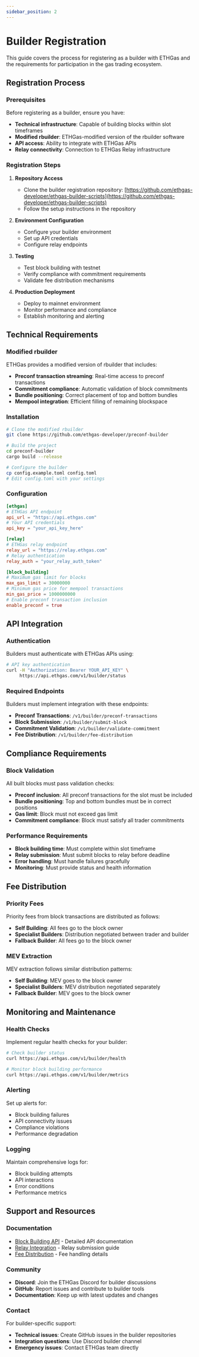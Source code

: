 ```yaml
---
sidebar_position: 2
---
```


# Builder Registration

This guide covers the process for registering as a builder with ETHGas and the requirements for participation in the gas trading ecosystem.

## Registration Process

### Prerequisites

Before registering as a builder, ensure you have:

- **Technical infrastructure**: Capable of building blocks within slot timeframes
- **Modified rbuilder**: ETHGas-modified version of the rbuilder software
- **API access**: Ability to integrate with ETHGas APIs
- **Relay connectivity**: Connection to ETHGas Relay infrastructure

### Registration Steps

1. **Repository Access**
   - Clone the builder registration repository: [https://github.com/ethgas-developer/ethgas-builder-scripts](https://github.com/ethgas-developer/ethgas-builder-scripts)
   - Follow the setup instructions in the repository

2. **Environment Configuration**
   - Configure your builder environment
   - Set up API credentials
   - Configure relay endpoints

3. **Testing**
   - Test block building with testnet
   - Verify compliance with commitment requirements
   - Validate fee distribution mechanisms

4. **Production Deployment**
   - Deploy to mainnet environment
   - Monitor performance and compliance
   - Establish monitoring and alerting

## Technical Requirements

### Modified rbuilder

ETHGas provides a modified version of rbuilder that includes:

- **Preconf transaction streaming**: Real-time access to preconf transactions
- **Commitment compliance**: Automatic validation of block commitments
- **Bundle positioning**: Correct placement of top and bottom bundles
- **Mempool integration**: Efficient filling of remaining blockspace

### Installation

```bash
# Clone the modified rbuilder
git clone https://github.com/ethgas-developer/preconf-builder

# Build the project
cd preconf-builder
cargo build --release

# Configure the builder
cp config.example.toml config.toml
# Edit config.toml with your settings
```

### Configuration

```toml
[ethgas]
# ETHGas API endpoint
api_url = "https://api.ethgas.com"
# Your API credentials
api_key = "your_api_key_here"

[relay]
# ETHGas relay endpoint
relay_url = "https://relay.ethgas.com"
# Relay authentication
relay_auth = "your_relay_auth_token"

[block_building]
# Maximum gas limit for blocks
max_gas_limit = 30000000
# Minimum gas price for mempool transactions
min_gas_price = 1000000000
# Enable preconf transaction inclusion
enable_preconf = true
```

## API Integration

### Authentication

Builders must authenticate with ETHGas APIs using:

```bash
# API key authentication
curl -H "Authorization: Bearer YOUR_API_KEY" \
     https://api.ethgas.com/v1/builder/status
```

### Required Endpoints

Builders must implement integration with these endpoints:

- **Preconf Transactions**: `/v1/builder/preconf-transactions`
- **Block Submission**: `/v1/builder/submit-block`
- **Commitment Validation**: `/v1/builder/validate-commitment`
- **Fee Distribution**: `/v1/builder/fee-distribution`

## Compliance Requirements

### Block Validation

All built blocks must pass validation checks:

- **Preconf inclusion**: All preconf transactions for the slot must be included
- **Bundle positioning**: Top and bottom bundles must be in correct positions
- **Gas limit**: Block must not exceed gas limit
- **Commitment compliance**: Block must satisfy all trader commitments

### Performance Requirements

- **Block building time**: Must complete within slot timeframe
- **Relay submission**: Must submit blocks to relay before deadline
- **Error handling**: Must handle failures gracefully
- **Monitoring**: Must provide status and health information

## Fee Distribution

### Priority Fees

Priority fees from block transactions are distributed as follows:

- **Self Building**: All fees go to the block owner
- **Specialist Builders**: Distribution negotiated between trader and builder
- **Fallback Builder**: All fees go to the block owner

### MEV Extraction

MEV extraction follows similar distribution patterns:

- **Self Building**: MEV goes to the block owner
- **Specialist Builders**: MEV distribution negotiated separately
- **Fallback Builder**: MEV goes to the block owner

## Monitoring and Maintenance

### Health Checks

Implement regular health checks for your builder:

```bash
# Check builder status
curl https://api.ethgas.com/v1/builder/health

# Monitor block building performance
curl https://api.ethgas.com/v1/builder/metrics
```

### Alerting

Set up alerts for:

- Block building failures
- API connectivity issues
- Compliance violations
- Performance degradation

### Logging

Maintain comprehensive logs for:

- Block building attempts
- API interactions
- Error conditions
- Performance metrics

## Support and Resources

### Documentation

- [Block Building API](/docs/api/builder/building) - Detailed API documentation
- [Relay Integration](/docs/api/builder/relay) - Relay submission guide
- [Fee Distribution](/docs/api/builder/fees) - Fee handling details

### Community

- **Discord**: Join the ETHGas Discord for builder discussions
- **GitHub**: Report issues and contribute to builder tools
- **Documentation**: Keep up with latest updates and changes

### Contact

For builder-specific support:

- **Technical issues**: Create GitHub issues in the builder repositories
- **Integration questions**: Use Discord builder channel
- **Emergency issues**: Contact ETHGas team directly 